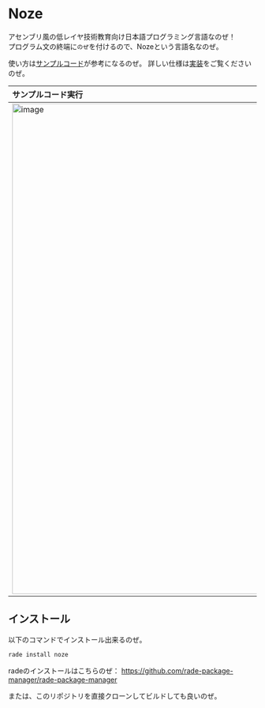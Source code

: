 # Noze

アセンブリ風の低レイヤ技術教育向け日本語プログラミング言語なのぜ！<br>
プログラム文の終端に`のぜ`を付けるので、Nozeという言語名なのぜ。

使い方は[サンプルコード](./example.nz)が参考になるのぜ。
詳しい仕様は[実装](./src/main.rs)をご覧くださいのぜ。

|サンプルコード実行|
|:-|
|<img width="993" alt="image" src="https://github.com/user-attachments/assets/2ad70160-17c7-42b7-85ea-b390bce50d3b">|

## インストール

以下のコマンドでインストール出来るのぜ。
```sh
rade install noze
```

radeのインストールはこちらのぜ：
https://github.com/rade-package-manager/rade-package-manager

または、このリポジトリを直接クローンしてビルドしても良いのぜ。
